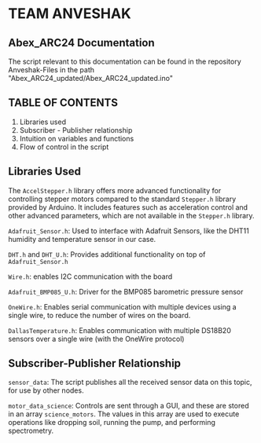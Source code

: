 # TEAM ANVESHAK
## Abex_ARC24 Documentation
The script relevant to this documentation can be found in the repository Anveshak-Files in the path "Abex_ARC24_updated/Abex_ARC24_updated.ino"
## TABLE OF CONTENTS
  1. Libraries used
  3. Subscriber - Publisher relationship
  4. Intuition on variables and functions
  5. Flow of control in the script


## Libraries Used

The `AccelStepper.h` library offers more advanced functionality for controlling stepper motors compared to the standard `Stepper.h` library provided by Arduino. It includes features such as acceleration control and other advanced parameters, which are not available in the `Stepper.h` library.

`Adafruit_Sensor.h`: Used to interface with Adafruit Sensors, like the DHT11 humidity and temperature sensor in our case.

`DHT.h` and `DHT_U.h`: Provides additional functionality on top of `Adafruit_Sensor.h`

`Wire.h`: enables I2C communication with the board

`Adafruit_BMP085_U.h`: Driver for the BMP085 barometric pressure sensor

`OneWire.h`: Enables serial communication with multiple devices using a single wire, to reduce the number of wires on the board.

`DallasTemperature.h`: Enables communication with multiple DS18B20 sensors over a single wire (with the OneWire protocol)

## Subscriber-Publisher Relationship

`sensor_data`: The script publishes all the received sensor data on this topic, for use by other nodes.

`motor_data_science`: Controls are sent through a GUI, and these are stored in an array `science_motors`. The values in this array are used to execute operations like dropping soil, running the pump, and performing spectrometry.
##


